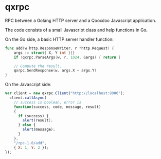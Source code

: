 qxrpc
=====

RPC between a Golang HTTP server and a Qooxdoo Javascript application.

The code consists of a small Javascript class and help functions in Go. 

On the Go side, a basic HTTP server handler function:
```Go
func add(w http.ResponseWriter, r *http.Request) {
	args := struct{ X, Y int }{}
	if !qxrpc.ParseArgs(w, r, 1024, &args) { return }

	// Compute the result.
	qxrpc.SendResponse(w, args.X + args.Y)
}
```

On the Javascript side: 
```Javascript
var client = new qxrpc.Client("http://localhost:8000");
  client.callAsync(
    // success is boolean, error is 
    function(success, code, message, result)
    {
      if (success) {
        alert(result);
      } else {
        alert(message);
      }
    },
    "/rpc-1.0/add", 
    { X: 1, Y: 2 });
});
```
